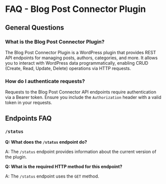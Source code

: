 # FAQ - Blog Post Connector Plugin

## General Questions

### What is the Blog Post Connector Plugin?

The Blog Post Connector Plugin is a WordPress plugin that provides REST API endpoints for managing posts, authors, categories, and more. It allows you to interact with WordPress data programmatically, enabling CRUD (Create, Read, Update, Delete) operations via HTTP requests.

### How do I authenticate requests?

Requests to the Blog Post Connector API endpoints require authentication via a Bearer token. Ensure you include the `Authorization` header with a valid token in your requests.

## Endpoints FAQ

### `/status`

**Q: What does the `/status` endpoint do?**

A: The `/status` endpoint provides information about the current version of the plugin.

**Q: What is the required HTTP method for this endpoint?**

A: The `/status` endpoint uses the `GET` method.